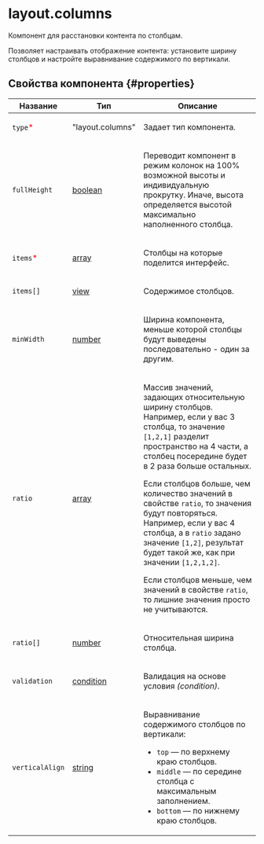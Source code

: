 # layout.columns

Компонент для расстановки контента по столбцам.

Позволяет настраивать отображение контента: установите ширину столбцов и настройте выравнивание содержимого по вертикали.

## Свойства компонента {#properties}

| Название                                  | Тип                                                                                    | Описание                                                                                                                                                                                                                                                                                                                                                                                                                                                                                                                                                 |
| ----------------------------------------- | -------------------------------------------------------------------------------------- | -------------------------------------------------------------------------------------------------------------------------------------------------------------------------------------------------------------------------------------------------------------------------------------------------------------------------------------------------------------------------------------------------------------------------------------------------------------------------------------------------------------------------------------------------------- |
| `type`<span style="color: red">\*</span>  | "layout.columns"                                                                       | <p>Задает тип компонента.</p>                                                                                                                                                                                                                                                                                                                                                                                                                                                                                                                            |
| `fullHeight`                              | <a class="xref popup-link" href="../concepts/types.dita#types/boolean">boolean</a>     | <p>Переводит компонент в режим колонок на 100% возможной высоты и индивидуальную прокрутку. Иначе, высота определяется высотой максимально наполненного столбца.</p>                                                                                                                                                                                                                                                                                                                                                                                     |
| `items`<span style="color: red">\*</span> | <a class="xref popup-link" href="../concepts/types.dita#types/array">array</a>         | <p>Столбцы на которые поделится интерфейс.</p>                                                                                                                                                                                                                                                                                                                                                                                                                                                                                                           |
| `items[]`                                 | <a class="xref popup-link" href="../concepts/types.dita#types/view">view</a>           | <p>Содержимое столбцов.</p>                                                                                                                                                                                                                                                                                                                                                                                                                                                                                                                              |
| `minWidth`                                | <a class="xref popup-link" href="../concepts/types.dita#types/number">number</a>       | <p>Ширина компонента, меньше которой столбцы будут выведены последовательно - один за другим.</p>                                                                                                                                                                                                                                                                                                                                                                                                                                                        |
| `ratio`                                   | <a class="xref popup-link" href="../concepts/types.dita#types/array">array</a>         | <p>Массив значений, задающих относительную ширину столбцов. Например, если у вас 3 столбца, то значение `[1,2,1]` разделит пространство на 4 части, а столбец посередине будет в 2 раза больше остальных.</p><p>Если столбцов больше, чем количество значений в свойстве `ratio`, то значения будут повторяться. Например, если у вас 4 столбца, а в `ratio` задано значение `[1,2]`, результат будет такой же, как при значении `[1,2,1,2]`.</p><p>Если столбцов меньше, чем значений в свойстве `ratio`, то лишние значения просто не учитываются.</p> |
| `ratio[]`                                 | <a class="xref popup-link" href="../concepts/types.dita#types/number">number</a>       | <p>Относительная ширина столбца.</p>                                                                                                                                                                                                                                                                                                                                                                                                                                                                                                                     |
| `validation`                              | <a class="xref popup-link" href="../concepts/types.dita#types/condition">condition</a> | <p>Валидация на основе условия <em>(condition)</em>.</p>                                                                                                                                                                                                                                                                                                                                                                                                                                                                                                 |
| `verticalAlign`                           | <a class="xref popup-link" href="../concepts/types.dita#types/string">string</a>       | <p>Выравнивание содержимого столбцов по вертикали: </p><ul><li>`top` — по верхнему краю столбцов.</li><li>`middle` — по середине столбца с максимальным заполнением.</li><li>`bottom` — по нижнему краю столбцов.</li></ul>                                                                                                                                                                                                                                                                                                                              |
